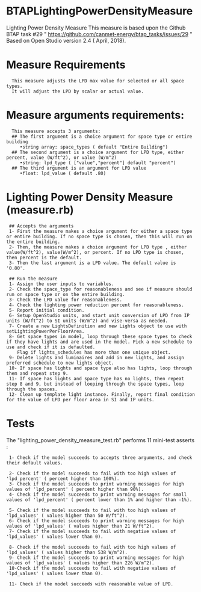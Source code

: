 # BTAPLightingPowerDensityMeasure


Lighting Power Density Measure 
This measure is based upon the Github BTAP task #29 " https://github.com/canmet-energy/btap_tasks/issues/29 " 
Based on Open Studio version 2.4 ( April, 2018).

# Measure Requirements
      This measure adjusts the LPD max value for selected or all space types.
      It will adjust the LPD by scalar or actual value.

# Measure arguments requirements:
      This measure accepts 3 arguments:
      ## The first argument is a choice argument for space type or entire building
         •string array: space_types ( default "Entire Building")
	  ## The second argument is a choice argument for LPD type, either percent, value (W/ft^2), or value (W/m^2)
         •string: lpd_type ( ["value","percent"] default "percent")
      ## The third argument is an argument for LPD value
         •float: lpd_value ( default .80)
		 
# Lighting Power Density Measure (measure.rb)
     ## Accepts the arguments
     1- First the measure makes a choice argument for either a space type or entire building. If no space type is chosen, then this will run on the entire building.
	 2- Then, the measure makes a choice argument for LPD type , either value(W/ft^2), value(W/m^2), or percent. If no LPD type is chosen, then percent is the default.
	 3- Then the last argument is a LPD value. The default value is '0.80'.
	 
	 ## Run the measure
	 1- Assign the user inputs to variables.
	 2- Check the space_type for reasonableness and see if measure should run on space type or on the entire building.
	 3- Check the LPD value for reasonableness.
	 4- Check the lighting power reduction percent for reasonableness.
	 5- Report initial condition.
	 6- Setup OpenStudio units, and start unit conversion of LPD from IP units (W/ft^2) to SI units (W/m^2) and vise-versa as needed.
	 7- Create a new LightsDefinition and new Lights object to use with setLightingPowerPerFloorArea.
	 8- Get space types in model, loop through these space types to check if they have lights and are used in the model. Pick a new schedule to use and check if it is defaulted. 
	    Flag if lights_schedules has more than one unique object. 
	 9- Delete lights and luminaires and add in new lights, and assign preferred schedule to new lights object.
	 10- If space has lights and space type also has lights, loop through them and repeat step 9.
	 11- If space has lights and space type has no lights, then repeat step 8 and 9, but instead of looping through the space types, loop through the spaces.
	 12- Clean up template light instance. Finally, report final condition for the value of LPD per floor area in SI and IP units.
	 
	 
# Tests
The "lighting_power_density_measure_test.rb" performs 11 mini-test asserts : 
     
	 1- Check if the model succeeds to accepts three arguments, and check their default values. 
	 
     2- Check if the model succeeds to fail with too high values of 'lpd_percent' ( percent higher than 100%).
     3- Check if the model succeeds to print warning messages for high values of 'lpd_percent' ( percent higher than 90%).
     4- Check if the model succeeds to print warning messages for small values of 'lpd_percent' ( percent lower than 1% and higher than -1%).

     5- Check if the model succeeds to fail with too high values of 'lpd_values' ( values higher than 50 W/ft^2).
     6- Check if the model succeeds to print warning messages for high values of 'lpd_values' ( values higher than 21 W/ft^2).
     7- Check if the model succeeds to fail with negative values of 'lpd_values' ( values lower than 0).

     8- Check if the model succeeds to fail with too high values of 'lpd_values' ( values higher than 538 W/m^2).
     9- Check if the model succeeds to print warning messages for high values of 'lpd_values' ( values higher than 226 W/m^2).
     10-Check if the model succeeds to fail with negative values of 'lpd_values' ( values lower than 0).

     11- Check if the model succeeds with reasonable value of LPD.


 
